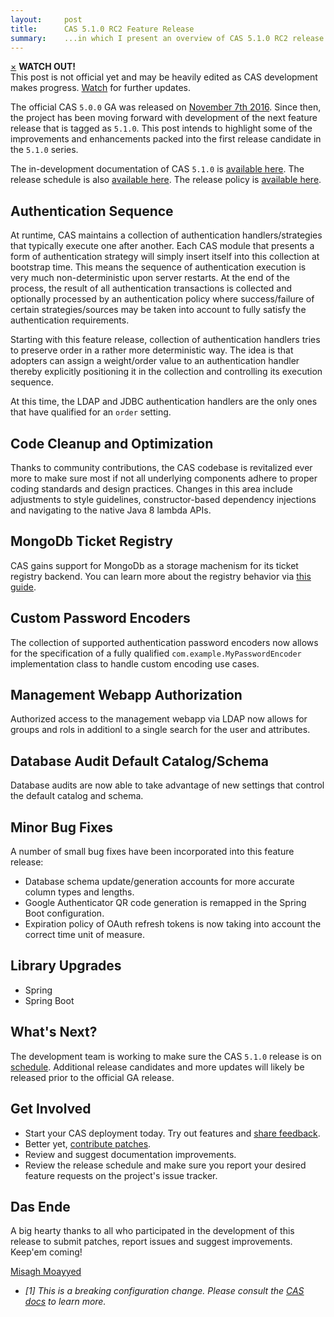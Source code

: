 ```yaml
---
layout:     post
title:      CAS 5.1.0 RC2 Feature Release
summary:    ...in which I present an overview of CAS 5.1.0 RC2 release.
---
```


<div class="alert alert-danger">
  <a href="#" class="close" data-dismiss="alert" aria-label="close">&times;</a>
  <strong>WATCH OUT!</strong><br/>This post is not official yet and may be heavily edited as CAS development makes progress. <a href="https://apereo.github.io/feed.xml">Watch</a> for further updates.
</div>

The official CAS `5.0.0` GA was released on [November 7th 2016](https://github.com/apereo/cas/releases/tag/v5.0.0). Since then,
the project has been moving forward with development of the next feature release
that is tagged as `5.1.0`. This post intends to highlight some of the improvements
and enhancements packed into the first release candidate in the `5.1.0` series.

The in-development documentation of CAS `5.1.0` is [available here](https://apereo.github.io/cas/development/).
The release schedule is also [available here](https://github.com/apereo/cas/milestones). The release policy 
is [available here](https://apereo.github.io/cas/developer/Release-Policy.html).

## Authentication Sequence

At runtime, CAS maintains a collection of authentication handlers/strategies that typically execute one after another. Each CAS module that presents a form of authentication strategy will simply insert itself into this collection at bootstrap time. This means the sequence of authentication execution is very much non-deterministic upon server restarts. At the end of the process, the result of all authentication transactions is collected and optionally processed by an authentication policy where success/failure of certain strategies/sources may be taken into account to fully satisfy the authentication requirements.

Starting with this feature release, collection of authentication handlers tries to preserve order in a rather more deterministic way. The idea is that adopters can assign a weight/order value to an authentication handler thereby explicitly positioning it in the collection and controlling its execution sequence. 

At this time, the LDAP and JDBC authentication handlers are the only ones that have qualified for an `order` setting. 

## Code Cleanup and Optimization

Thanks to community contributions, the CAS codebase is revitalized ever more to make sure
most if not all underlying components adhere to proper coding standards and design practices.
Changes in this area include adjustments to style guidelines, constructor-based dependency injections
and navigating to the native Java 8 lambda APIs. 

## MongoDb Ticket Registry

CAS gains support for MongoDb as a storage machenism for its ticket registry backend.
You can learn more about the registry behavior via [this guide](https://apereo.github.io/cas/development/installation/MongoDb-Ticket-Registry.html).

## Custom Password Encoders

The collection of supported authentication password encoders now allows for the specification of a fully qualified `com.example.MyPasswordEncoder` implementation class to handle custom encoding use cases.

## Management Webapp Authorization

Authorized access to the management webapp via LDAP now allows for groups and rols in additionl to a single search for the user and attributes.

## Database Audit Default Catalog/Schema

Database audits are now able to take advantage of new settings that control the default catalog and schema.

## Minor Bug Fixes

A number of small bug fixes have been incorporated into this feature release:

- Database schema update/generation accounts for more accurate column types and lengths.
- Google Authenticator QR code generation is remapped in the Spring Boot configuration.
- Expiration policy of OAuth refresh tokens is now taking into account the correct time unit of measure.

## Library Upgrades

- Spring
- Spring Boot


## What's Next?

The development team is working to make sure the CAS `5.1.0` release is 
on [schedule](https://github.com/apereo/cas/milestones). Additional release candidates
and more updates will likely be released prior to the official GA release.

## Get Involved

- Start your CAS deployment today. Try out features and [share feedback](https://apereo.github.io/cas/Mailing-Lists.html).
- Better yet, [contribute patches](https://apereo.github.io/cas/developer/Contributor-Guidelines.html).
- Review and suggest documentation improvements.
- Review the release schedule and make sure you report your desired feature requests on the project's issue tracker.

## Das Ende

A big hearty thanks to all who participated in the development of this release to submit patches, report issues and suggest improvements. Keep'em coming!

[Misagh Moayyed](https://twitter.com/misagh84)

- *[1] This is a breaking configuration change. Please consult the [CAS docs](https://apereo.github.io/cas/development/) to learn more.*
